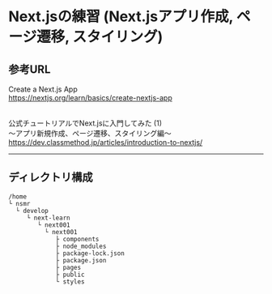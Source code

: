 # Next.jsの練習 (Next.jsアプリ作成, ページ遷移, スタイリング)

## 参考URL

Create a Next.js App<br />
https://nextjs.org/learn/basics/create-nextjs-app  
<br />

公式チュートリアルでNext.jsに入門してみた (1)<br />
 〜アプリ新規作成、ページ遷移、スタイリング編〜<br />
https://dev.classmethod.jp/articles/introduction-to-nextjs/

---

## ディレクトリ構成

```
/home
└ nsmr
  └ develop
     └ next-learn
        └ next001
          └ next001
             ├ components
             ├ node_modules
             ├ package-lock.json
             ├ package.json
             ├ pages
             ├ public
             └ styles
```

